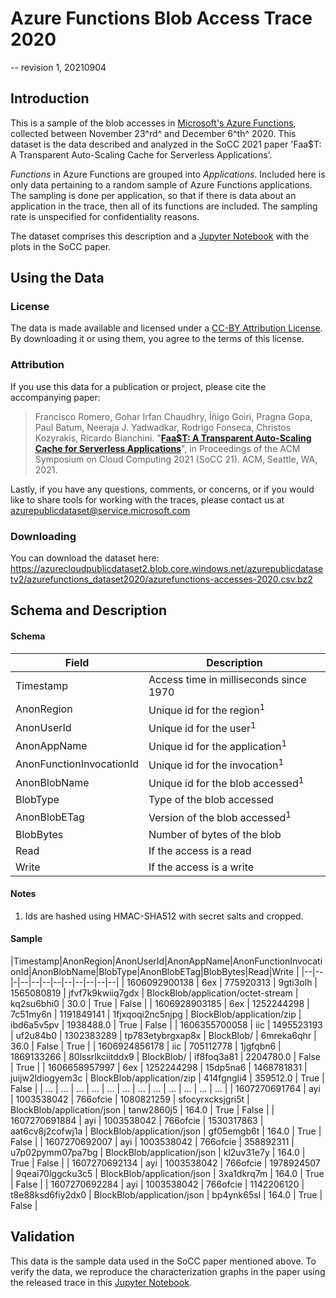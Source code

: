 # Azure Functions Blob Access Trace 2020
-- revision 1, 20210904

## Introduction
This is a sample of the blob accesses in [Microsoft's Azure Functions](https://docs.microsoft.com/en-us/azure/azure-functions/functions-overview), collected between November 23^rd^ and December 6^th^ 2020.
This dataset is the data described and analyzed in the SoCC 2021 paper 'Faa$T: A Transparent Auto-Scaling Cache for Serverless Applications'.

*Functions* in Azure Functions are grouped into *Applications*.
Included here is only data pertaining to a random sample of Azure Functions applications.
The sampling is done per application, so that if there is data about an application in the trace, then all of its functions are included.
The sampling rate is unspecified for confidentiality reasons.

The dataset comprises this description and a [Jupyter Notebook](https://github.com/Azure/AzurePublicDataset/blob/master/analysis/AzureFunctionsBlobDataset2020-Trace_Analysis.ipynb) with the plots in the SoCC paper.

## Using the Data

### License
The data is made available and licensed under a [CC-BY Attribution License](https://github.com/Azure/AzurePublicDataset/blob/master/LICENSE). By downloading it or using them, you agree to the terms of this license.

### Attribution
If you use this data for a publication or project, please cite the accompanying paper:

> Francisco Romero, Gohar Irfan Chaudhry, Íñigo Goiri, Pragna Gopa, Paul Batum, Neeraja J. Yadwadkar, Rodrigo Fonseca, Christos Kozyrakis, Ricardo Bianchini. "[**Faa$T: A Transparent Auto-Scaling Cache for Serverless Applications**](https://www.microsoft.com/en-us/research/uploads/prod/2021)", in Proceedings of the ACM Symposium on Cloud Computing 2021 (SoCC 21). ACM, Seattle, WA, 2021. 

Lastly, if you have any questions, comments, or concerns, or if you would like to share tools for working with the traces, please contact us at azurepublicdataset@service.microsoft.com 

### Downloading
You can download the dataset here: https://azurecloudpublicdataset2.blob.core.windows.net/azurepublicdatasetv2/azurefunctions_dataset2020/azurefunctions-accesses-2020.csv.bz2

## Schema and Description

#### Schema
|Field|Description  |
|--|--|
| Timestamp | Access time in milliseconds since 1970 |
| AnonRegion | Unique id for the region<sup>1</sup> |
| AnonUserId | Unique id for the user<sup>1</sup> |
| AnonAppName | Unique id for the application<sup>1</sup> |
| AnonFunctionInvocationId | Unique id for the invocation<sup>1</sup> |
| AnonBlobName | Unique id for the blob accessed<sup>1</sup> |
| BlobType | Type of the blob accessed |
| AnonBlobETag | Version of the blob accessed<sup>1</sup> |
| BlobBytes | Number of bytes of the blob |
| Read | If the access is a read |
| Write | If the access is a write |

#### Notes
 1. Ids are hashed using HMAC-SHA512 with secret salts and cropped.

#### Sample
|Timestamp|AnonRegion|AnonUserId|AnonAppName|AnonFunctionInvocationId|AnonBlobName|BlobType|AnonBlobETag|BlobBytes|Read|Write  |
|--|--|-|--|--|--|--|--|--|--|--|--|
| 1606092900138 | 6ex | 775920313 | 9gti3olh | 1565080819 | jfvf7k9kwiiq7gdx | BlockBlob/application/octet-stream | kq2su6bhi0 | 30.0 | True | False |
| 1606928903185 | 6ex | 1252244298 | 7c51my6n | 1191849141 | 1fjxqoqi2nc5njpg | BlockBlob/application/zip | ibd6a5v5pv | 1938488.0 | True | False |
| 1606355700058 | iic | 1495523193 | uf2u84b0 | 1302383289 | tp783etybrgxap8x | BlockBlob/ | 6mreka6qhr | 36.0 | False | True |
| 1606924856178 | iic | 705112778 | 1jgfqbn6 | 1869133266 | 80lssrlkciitddx9 | BlockBlob/ | if8foq3a81 | 2204780.0 | False | True |
| 1606658957997 | 6ex | 1252244298 | 15dp5na6 | 1468781831 | juijw2ldiogyem3c | BlockBlob/application/zip | 414fgngli4 | 359512.0 | True | False |
| ... | ... | ... | ... | ... | ... | ... | ... | ... | ... | ... | ... |
| 1607270691764 | ayi | 1003538042 | 766ofcie | 1080821259 | sfocyrxcksjgri5t | BlockBlob/application/json | tanw2860j5 | 164.0 | True | False |
| 1607270691884 | ayi | 1003538042 | 766ofcie | 1530317863 | aat6cv8j2cofwj1a | BlockBlob/application/json | gf05emgb6t | 164.0 | True | False |
| 1607270692007 | ayi | 1003538042 | 766ofcie | 358892311 | u7p02pymm07pa7bg | BlockBlob/application/json | kl2uv31e7y | 164.0 | True | False |
| 1607270692134 | ayi | 1003538042 | 766ofcie | 1978924507 | 9qeai70lggcku3c5 | BlockBlob/application/json | 3xa1dkrq7m | 164.0 | True | False |
| 1607270692284 | ayi | 1003538042 | 766ofcie | 1142206120 | t8e88ksd6fiy2dx0 | BlockBlob/application/json | bp4ynk65sl | 164.0 | True | False |

## Validation
This data is the sample data used in the SoCC paper mentioned above.
To verify the data, we reproduce the characterization graphs in the paper using the released trace in this [Jupyter Notebook](https://github.com/Azure/AzurePublicDataset/blob/master/analysis/AzureFunctionsBlobDataset2020-Trace_Analysis.ipynb).
